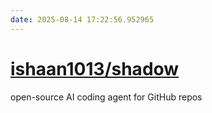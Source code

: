 ```yaml
---
date: 2025-08-14 17:22:56.952965
---
```


# [ishaan1013/shadow](https://github.com/ishaan1013/shadow)

open-source AI coding agent for GitHub repos